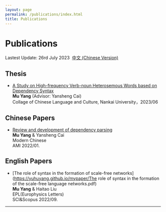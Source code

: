 ```yaml
---
layout: page
permalink: /publications/index.html
title: Publications
---
```


# Publications

Lastest Update: 26rd July 2023&nbsp;  [中文 (Chinese Version)](https://yuhuyang.github.io/publications-zh/)

## Thesis

- [A Study on High-frequency Verb-noun Heterosemous Words based on Dependency Syntax ](https://yuhuyang.github.io/mypaper/基于依存句法的高频动名兼类词研究.pdf)<br>**Mu Yang** (Advisor: Yansheng Cai)<br>Collage of Chinese Language and Culture, Nankai University，2023/06<br>

## Chinese Papers

- [Review and development of dependency parsing](https://yuhuyang.github.io/mypaper/依存句法分析的回顾和发展.pdf)<br>**Mu Yang** & Yansheng Cai<br>Modern Chinese<br>AMI 2022/01.<br>

## English Papers

- [The role of syntax in the formation of scale-free networks](https://yuhuyang.github.io/mypaper/The role of syntax in the formation of the scale-free language networks.pdf)<br>**Mu Yang** & Haitao Liu<br>EPL(Europhysics Letters)<br>SCI&Scopus 2022/09.<br>

---

